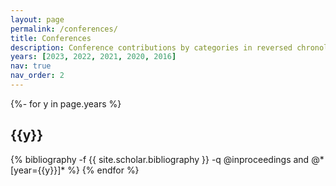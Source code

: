 ```yaml
---
layout: page
permalink: /conferences/
title: Conferences
description: Conference contributions by categories in reversed chronological order. generated by jekyll-scholar.
years: [2023, 2022, 2021, 2020, 2016]
nav: true
nav_order: 2
---
```

<!-- _pages/conferences.md -->

<div class="publications">

{%- for y in page.years %}
  <h2 class="year">{{y}}</h2>
  {% bibliography -f {{ site.scholar.bibliography }} -q @inproceedings and @*[year={{y}}]* %}
{% endfor %}

</div>
